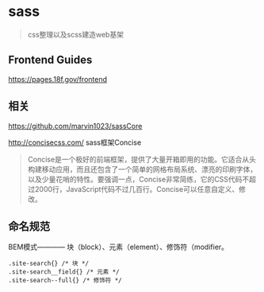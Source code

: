 # sass
> css整理以及scss建造web基架

## Frontend Guides 

https://pages.18f.gov/frontend

## 相关

https://github.com/marvin1023/sassCore

http://concisecss.com/  sass框架Concise
 > Concise是一个极好的前端框架，提供了大量开箱即用的功能。它适合从头构建移动应用，而且还包含了一个简单的网格布局系统、漂亮的印刷字体，以及少量花哨的特性。要强调一点，Concise非常简练，它的CSS代码不超过2000行，JavaScript代码不过几百行。Concise可以任意自定义、修改。
 
 ## 命名规范
 
 BEM模式———— 块（block）、元素（element）、修饰符（modifier。
 
 ```
.site-search{} /* 块 */
.site-search__field{} /* 元素 */
.site-search--full{} /* 修饰符 */
```
